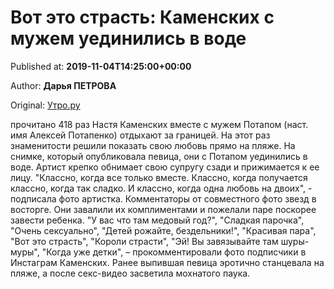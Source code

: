 
# Вот это страсть: Каменских с мужем уединились в воде

Published at: **2019-11-04T14:25:00+00:00**

Author: **Дарья ПЕТРОВА**

Original: [Утро.ру](https://utro.ru/showbiz/2019/11/04/1423226.shtml)

прочитано 418 раз
Настя Каменских вместе с мужем Потапом (наст. имя Алексей Потапенко) отдыхают за границей. На этот раз знаменитости решили показать свою любовь прямо на пляже. На снимке, который опубликовала певица, они с Потапом уединились в воде. Артист крепко обнимает свою супругу сзади и прижимается к ее лицу.
"Классно, когда все только вместе. Классно, когда получается классно, когда так сладко. И классно, когда одна любовь на двоих", - подписала фото артистка.
Комментаторы от совместного фото звезд в восторге. Они завалили их комплиментами и пожелали паре поскорее завести ребенка.
"У вас что там медовый год?", "Сладкая парочка", "Очень сексуально", "Детей рожайте, бездельники!", "Красивая пара", "Вот это страсть", "Короли страсти", "Эй! Вы завязывайте там шуры-муры", "Когда уже детки", – прокомментировали фото подписчики в Инстаграм Каменских.
Ранее выпившая певица эротично станцевала на пляже, а после секс-видео засветила мохнатого паука.
